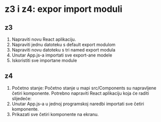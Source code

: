# z3 i z4: expor import moduli

## z3

1.	Napraviti novu React aplikaciju.
2.	Napraviti jednu datoteku s default export modulom
3.	Napraviti novu datoteku s tri named export modula
4.	Unutar App.js-a importati sve export-ane modele
5.	Iskoristiti sve importane module

## z4

1. Početno stanje: Početno stanje u mapi src/Components su napravljene četiri komponente.
Potrebno napraviti React aplikaciju koja će raditi slijedeće:
2. Unutar App.js-a u jednoj programskoj naredbi importati sve četiri komponente.
2. Prikazati sve četiri komponente na ekranu.